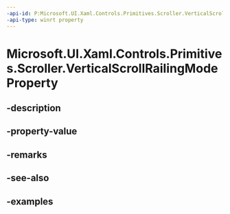 ```yaml
---
-api-id: P:Microsoft.UI.Xaml.Controls.Primitives.Scroller.VerticalScrollRailingModeProperty
-api-type: winrt property
---
```


# Microsoft.UI.Xaml.Controls.Primitives.Scroller.VerticalScrollRailingModeProperty

<!--
public static Microsoft.UI.Xaml.DependencyProperty VerticalScrollRailingModeProperty { get; }
-->


## -description

## -property-value

## -remarks

## -see-also

## -examples



